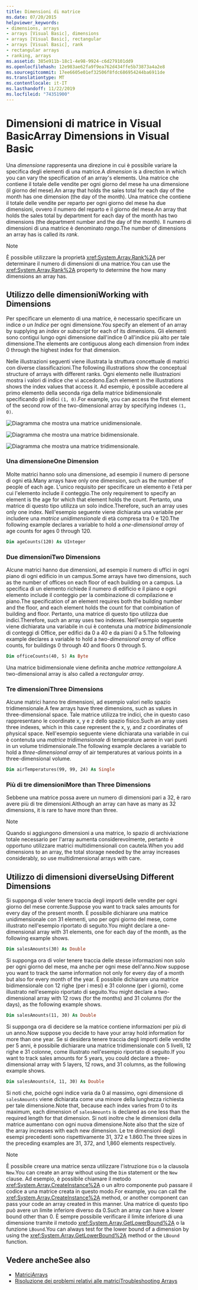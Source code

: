```yaml
---
title: Dimensioni di matrice
ms.date: 07/20/2015
helpviewer_keywords:
- dimensions, arrays
- arrays [Visual Basic], dimensions
- arrays [Visual Basic], rectangular
- arrays [Visual Basic], rank
- rectangular arrays
- ranking, arrays
ms.assetid: 385e911b-18c1-4e98-9924-c6d279101dd9
ms.openlocfilehash: 12e983ae62fa9f9ea762d434ffe5b73873a4a2e8
ms.sourcegitcommit: 17ee6605e01ef32506f8fdc686954244ba6911de
ms.translationtype: MT
ms.contentlocale: it-IT
ms.lasthandoff: 11/22/2019
ms.locfileid: "74351900"
---
```

# <a name="array-dimensions-in-visual-basic"></a><span data-ttu-id="f9159-102">Dimensioni di matrice in Visual Basic</span><span class="sxs-lookup"><span data-stu-id="f9159-102">Array Dimensions in Visual Basic</span></span>

<span data-ttu-id="f9159-103">Una *dimensione* rappresenta una direzione in cui è possibile variare la specifica degli elementi di una matrice.</span><span class="sxs-lookup"><span data-stu-id="f9159-103">A *dimension* is a direction in which you can vary the specification of an array's elements.</span></span> <span data-ttu-id="f9159-104">Una matrice che contiene il totale delle vendite per ogni giorno del mese ha una dimensione (il giorno del mese).</span><span class="sxs-lookup"><span data-stu-id="f9159-104">An array that holds the sales total for each day of the month has one dimension (the day of the month).</span></span> <span data-ttu-id="f9159-105">Una matrice che contiene il totale delle vendite per reparto per ogni giorno del mese ha due dimensioni, ovvero il numero del reparto e il giorno del mese.</span><span class="sxs-lookup"><span data-stu-id="f9159-105">An array that holds the sales total by department for each day of the month has two dimensions (the department number and the day of the month).</span></span> <span data-ttu-id="f9159-106">Il numero di dimensioni di una matrice è denominato *rango*.</span><span class="sxs-lookup"><span data-stu-id="f9159-106">The number of dimensions an array has is called its *rank*.</span></span>

> [!NOTE]
> <span data-ttu-id="f9159-107">È possibile utilizzare la proprietà <xref:System.Array.Rank%2A> per determinare il numero di dimensioni di una matrice.</span><span class="sxs-lookup"><span data-stu-id="f9159-107">You can use the <xref:System.Array.Rank%2A> property to determine the how many dimensions an array has.</span></span>

## <a name="working-with-dimensions"></a><span data-ttu-id="f9159-108">Utilizzo delle dimensioni</span><span class="sxs-lookup"><span data-stu-id="f9159-108">Working with Dimensions</span></span>

<span data-ttu-id="f9159-109">Per specificare un elemento di una matrice, è necessario specificare un indice *o un* *Indice* per ogni dimensione.</span><span class="sxs-lookup"><span data-stu-id="f9159-109">You specify an element of an array by supplying an *index* or *subscript* for each of its dimensions.</span></span> <span data-ttu-id="f9159-110">Gli elementi sono contigui lungo ogni dimensione dall'indice 0 all'indice più alto per tale dimensione.</span><span class="sxs-lookup"><span data-stu-id="f9159-110">The elements are contiguous along each dimension from index 0 through the highest index for that dimension.</span></span>

<span data-ttu-id="f9159-111">Nelle illustrazioni seguenti viene illustrata la struttura concettuale di matrici con diverse classificazioni.</span><span class="sxs-lookup"><span data-stu-id="f9159-111">The following illustrations show the conceptual structure of arrays with different ranks.</span></span> <span data-ttu-id="f9159-112">Ogni elemento nelle illustrazioni mostra i valori di indice che vi accedono.</span><span class="sxs-lookup"><span data-stu-id="f9159-112">Each element in the illustrations shows the index values that access it.</span></span> <span data-ttu-id="f9159-113">Ad esempio, è possibile accedere al primo elemento della seconda riga della matrice bidimensionale specificando gli indici `(1, 0)`.</span><span class="sxs-lookup"><span data-stu-id="f9159-113">For example, you can access the first element of the second row of the two-dimensional array by specifying indexes `(1, 0)`.</span></span>

![Diagramma che mostra una matrice unidimensionale.](./media/array-dimensions/one-dimensional-array.gif)

![Diagramma che mostra una matrice bidimensionale.](./media/array-dimensions/two-dimensional-array.gif)

![Diagramma che mostra una matrice tridimensionale.](./media/array-dimensions/three-dimensional-array.gif)

### <a name="one-dimension"></a><span data-ttu-id="f9159-117">Una dimensione</span><span class="sxs-lookup"><span data-stu-id="f9159-117">One Dimension</span></span>

<span data-ttu-id="f9159-118">Molte matrici hanno solo una dimensione, ad esempio il numero di persone di ogni età.</span><span class="sxs-lookup"><span data-stu-id="f9159-118">Many arrays have only one dimension, such as the number of people of each age.</span></span> <span data-ttu-id="f9159-119">L'unico requisito per specificare un elemento è l'età per cui l'elemento include il conteggio.</span><span class="sxs-lookup"><span data-stu-id="f9159-119">The only requirement to specify an element is the age for which that element holds the count.</span></span> <span data-ttu-id="f9159-120">Pertanto, una matrice di questo tipo utilizza un solo indice.</span><span class="sxs-lookup"><span data-stu-id="f9159-120">Therefore, such an array uses only one index.</span></span> <span data-ttu-id="f9159-121">Nell'esempio seguente viene dichiarata una variabile per includere una *matrice unidimensionale* di età compresa tra 0 e 120.</span><span class="sxs-lookup"><span data-stu-id="f9159-121">The following example declares a variable to hold a *one-dimensional array* of age counts for ages 0 through 120.</span></span>

```vb
Dim ageCounts(120) As UInteger
```

### <a name="two-dimensions"></a><span data-ttu-id="f9159-122">Due dimensioni</span><span class="sxs-lookup"><span data-stu-id="f9159-122">Two Dimensions</span></span>

<span data-ttu-id="f9159-123">Alcune matrici hanno due dimensioni, ad esempio il numero di uffici in ogni piano di ogni edificio in un campus.</span><span class="sxs-lookup"><span data-stu-id="f9159-123">Some arrays have two dimensions, such as the number of offices on each floor of each building on a campus.</span></span> <span data-ttu-id="f9159-124">La specifica di un elemento richiede il numero di edificio e il piano e ogni elemento include il conteggio per la combinazione di compilazione e piano.</span><span class="sxs-lookup"><span data-stu-id="f9159-124">The specification of an element requires both the building number and the floor, and each element holds the count for that combination of building and floor.</span></span> <span data-ttu-id="f9159-125">Pertanto, una matrice di questo tipo utilizza due indici.</span><span class="sxs-lookup"><span data-stu-id="f9159-125">Therefore, such an array uses two indexes.</span></span> <span data-ttu-id="f9159-126">Nell'esempio seguente viene dichiarata una variabile in cui è contenuta una *matrice bidimensionale* di conteggi di Office, per edifici da 0 a 40 e da piani 0 a 5.</span><span class="sxs-lookup"><span data-stu-id="f9159-126">The following example declares a variable to hold a *two-dimensional array* of office counts, for buildings 0 through 40 and floors 0 through 5.</span></span>

```vb
Dim officeCounts(40, 5) As Byte
```

<span data-ttu-id="f9159-127">Una matrice bidimensionale viene definita anche *matrice rettangolare*.</span><span class="sxs-lookup"><span data-stu-id="f9159-127">A two-dimensional array is also called a *rectangular array*.</span></span>

### <a name="three-dimensions"></a><span data-ttu-id="f9159-128">Tre dimensioni</span><span class="sxs-lookup"><span data-stu-id="f9159-128">Three Dimensions</span></span>

<span data-ttu-id="f9159-129">Alcune matrici hanno tre dimensioni, ad esempio valori nello spazio tridimensionale.</span><span class="sxs-lookup"><span data-stu-id="f9159-129">A few arrays have three dimensions, such as values in three-dimensional space.</span></span> <span data-ttu-id="f9159-130">Tale matrice utilizza tre indici, che in questo caso rappresentano le coordinate x, y e z dello spazio fisico.</span><span class="sxs-lookup"><span data-stu-id="f9159-130">Such an array uses three indexes, which in this case represent the x, y, and z coordinates of physical space.</span></span> <span data-ttu-id="f9159-131">Nell'esempio seguente viene dichiarata una variabile in cui è contenuta una *matrice tridimensionale* di temperature aeree in vari punti in un volume tridimensionale.</span><span class="sxs-lookup"><span data-stu-id="f9159-131">The following example declares a variable to hold a *three-dimensional array* of air temperatures at various points in a three-dimensional volume.</span></span>

```vb
Dim airTemperatures(99, 99, 24) As Single
```

### <a name="more-than-three-dimensions"></a><span data-ttu-id="f9159-132">Più di tre dimensioni</span><span class="sxs-lookup"><span data-stu-id="f9159-132">More than Three Dimensions</span></span>

<span data-ttu-id="f9159-133">Sebbene una matrice possa avere un numero di dimensioni pari a 32, è raro avere più di tre dimensioni.</span><span class="sxs-lookup"><span data-stu-id="f9159-133">Although an array can have as many as 32 dimensions, it is rare to have more than three.</span></span>

> [!NOTE]
> <span data-ttu-id="f9159-134">Quando si aggiungono dimensioni a una matrice, lo spazio di archiviazione totale necessario per l'array aumenta considerevolmente, pertanto è opportuno utilizzare matrici multidimensionali con cautela.</span><span class="sxs-lookup"><span data-stu-id="f9159-134">When you add dimensions to an array, the total storage needed by the array increases considerably, so use multidimensional arrays with care.</span></span>

## <a name="using-different-dimensions"></a><span data-ttu-id="f9159-135">Utilizzo di dimensioni diverse</span><span class="sxs-lookup"><span data-stu-id="f9159-135">Using Different Dimensions</span></span>

<span data-ttu-id="f9159-136">Si supponga di voler tenere traccia degli importi delle vendite per ogni giorno del mese corrente.</span><span class="sxs-lookup"><span data-stu-id="f9159-136">Suppose you want to track sales amounts for every day of the present month.</span></span> <span data-ttu-id="f9159-137">È possibile dichiarare una matrice unidimensionale con 31 elementi, uno per ogni giorno del mese, come illustrato nell'esempio riportato di seguito.</span><span class="sxs-lookup"><span data-stu-id="f9159-137">You might declare a one-dimensional array with 31 elements, one for each day of the month, as the following example shows.</span></span>

```vb
Dim salesAmounts(30) As Double
```

<span data-ttu-id="f9159-138">Si supponga ora di voler tenere traccia delle stesse informazioni non solo per ogni giorno del mese, ma anche per ogni mese dell'anno.</span><span class="sxs-lookup"><span data-stu-id="f9159-138">Now suppose you want to track the same information not only for every day of a month but also for every month of the year.</span></span> <span data-ttu-id="f9159-139">È possibile dichiarare una matrice bidimensionale con 12 righe (per i mesi) e 31 colonne (per i giorni), come illustrato nell'esempio riportato di seguito.</span><span class="sxs-lookup"><span data-stu-id="f9159-139">You might declare a two-dimensional array with 12 rows (for the months) and 31 columns (for the days), as the following example shows.</span></span>

```vb
Dim salesAmounts(11, 30) As Double
```

<span data-ttu-id="f9159-140">Si supponga ora di decidere se la matrice contiene informazioni per più di un anno.</span><span class="sxs-lookup"><span data-stu-id="f9159-140">Now suppose you decide to have your array hold information for more than one year.</span></span> <span data-ttu-id="f9159-141">Se si desidera tenere traccia degli importi delle vendite per 5 anni, è possibile dichiarare una matrice tridimensionale con 5 livelli, 12 righe e 31 colonne, come illustrato nell'esempio riportato di seguito.</span><span class="sxs-lookup"><span data-stu-id="f9159-141">If you want to track sales amounts for 5 years, you could declare a three-dimensional array with 5 layers, 12 rows, and 31 columns, as the following example shows.</span></span>

```vb
Dim salesAmounts(4, 11, 30) As Double
```

<span data-ttu-id="f9159-142">Si noti che, poiché ogni indice varia da 0 al massimo, ogni dimensione di `salesAmounts` viene dichiarata come una minore della lunghezza richiesta per tale dimensione.</span><span class="sxs-lookup"><span data-stu-id="f9159-142">Note that, because each index varies from 0 to its maximum, each dimension of `salesAmounts` is declared as one less than the required length for that dimension.</span></span> <span data-ttu-id="f9159-143">Si noti inoltre che le dimensioni della matrice aumentano con ogni nuova dimensione.</span><span class="sxs-lookup"><span data-stu-id="f9159-143">Note also that the size of the array increases with each new dimension.</span></span> <span data-ttu-id="f9159-144">Le tre dimensioni degli esempi precedenti sono rispettivamente 31, 372 e 1.860.</span><span class="sxs-lookup"><span data-stu-id="f9159-144">The three sizes in the preceding examples are 31, 372, and 1,860 elements respectively.</span></span>

> [!NOTE]
> <span data-ttu-id="f9159-145">È possibile creare una matrice senza utilizzare l'istruzione `Dim` o la clausola `New`.</span><span class="sxs-lookup"><span data-stu-id="f9159-145">You can create an array without using the `Dim` statement or the `New` clause.</span></span> <span data-ttu-id="f9159-146">Ad esempio, è possibile chiamare il metodo <xref:System.Array.CreateInstance%2A> o un altro componente può passare il codice a una matrice creata in questo modo.</span><span class="sxs-lookup"><span data-stu-id="f9159-146">For example, you can call the <xref:System.Array.CreateInstance%2A> method, or another component can pass your code an array created in this manner.</span></span> <span data-ttu-id="f9159-147">Una matrice di questo tipo può avere un limite inferiore diverso da 0.</span><span class="sxs-lookup"><span data-stu-id="f9159-147">Such an array can have a lower bound other than 0.</span></span> <span data-ttu-id="f9159-148">È sempre possibile verificare il limite inferiore di una dimensione tramite il metodo <xref:System.Array.GetLowerBound%2A> o la funzione `LBound`.</span><span class="sxs-lookup"><span data-stu-id="f9159-148">You can always test for the lower bound of a dimension by using the <xref:System.Array.GetLowerBound%2A> method or the `LBound` function.</span></span>

## <a name="see-also"></a><span data-ttu-id="f9159-149">Vedere anche</span><span class="sxs-lookup"><span data-stu-id="f9159-149">See also</span></span>

- [<span data-ttu-id="f9159-150">Matrici</span><span class="sxs-lookup"><span data-stu-id="f9159-150">Arrays</span></span>](../../../../visual-basic/programming-guide/language-features/arrays/index.md)
- [<span data-ttu-id="f9159-151">Risoluzione dei problemi relativi alle matrici</span><span class="sxs-lookup"><span data-stu-id="f9159-151">Troubleshooting Arrays</span></span>](../../../../visual-basic/programming-guide/language-features/arrays/troubleshooting-arrays.md)
